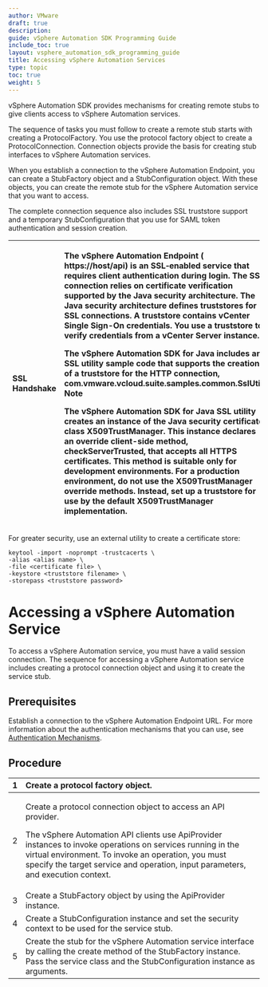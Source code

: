 ```yaml
---
author: VMware
draft: true
description:
guide: vSphere Automation SDK Programming Guide
include_toc: true
layout: vsphere_automation_sdk_programming_guide
title: Accessing vSphere Automation Services
type: topic
toc: true
weight: 5
---
```

vSphere Automation SDK provides mechanisms for creating remote stubs to give clients access to vSphere Automation services.

The sequence of tasks you must follow to create a remote stub starts with creating a ProtocolFactory. You use the protocol factory object to create a ProtocolConnection. Connection objects provide the basis for creating stub interfaces to vSphere Automation services.

When you establish a connection to the vSphere Automation Endpoint, you can create a StubFactory object and a StubConfiguration object. With these objects, you can create the remote stub for the vSphere Automation service that you want to access.

The complete connection sequence also includes SSL truststore support and a temporary StubConfiguration that you use for SAML token authentication and session creation.

<table>
  <thead>
    <tr>
      <th style="text-align:left">SSL Handshake</th>
      <th style="text-align:left">
        <p>The vSphere Automation Endpoint ( https://host/api) is an SSL&#x2010;enabled
          service that requires client authentication during login. The SSL connection
          relies on certificate verification supported by the Java security architecture.
          The Java security architecture defines truststores for SSL connections.
          A truststore contains vCenter Single Sign-On credentials. You use a truststore
          to verify credentials from a vCenter Server instance.</p>
        <p>The vSphere Automation SDK for Java includes an SSL utility sample code
          that supports the creation of a truststore for the HTTP connection, com.vmware.vcloud.suite.samples.common.SslUtil.
          Note</p>
        <p>The vSphere Automation SDK for Java SSL utility creates an instance of
          the Java security certificate class X509TrustManager. This instance declares
          an override client-side method, checkServerTrusted, that accepts all HTTPS
          certificates. This method is suitable only for development environments.
          For a production environment, do not use the X509TrustManager override
          methods. Instead, set up a truststore for use by the default X509TrustManager
          implementation.</p>
      </th>
    </tr>
  </thead>
</table>

For greater security, use an external utility to create a certificate store:

```text
keytool -import -noprompt -trustcacerts \
-alias <alias name> \
-file <certificate file> \
-keystore <truststore filename> \
-storepass <truststore password>
```

# Accessing a vSphere Automation Service

To access a vSphere Automation service, you must have a valid session connection. The sequence for accessing a vSphere Automation service includes creating a protocol connection object and using it to create the service stub.

## Prerequisites

Establish a connection to the vSphere Automation Endpoint URL. For more information about the authentication mechanisms that you can use, see [Authentication Mechanisms](https://vdc-repo.vmware.com/vmwb-repository/dcr-public/64cb9a20-f092-41c5-9e10-08fb7e391407/e9127d93-e269-4c69-a0be-27a9b86f640b/doc/GUID-FBE84F97-5AAC-4D08-9727-299CCC22C300.html#GUID-FBE84F97-5AAC-4D08-9727-299CCC22C300).

## Procedure

<table>
  <thead>
    <tr>
      <th style="text-align:left">1</th>
      <th style="text-align:left">Create a protocol factory object.</th>
    </tr>
  </thead>
  <tbody>
    <tr>
      <td style="text-align:left">2</td>
      <td style="text-align:left">
        <p>Create a protocol connection object to access an API provider.</p>
        <p>The vSphere Automation API clients use ApiProvider instances to invoke
          operations on services running in the virtual environment. To invoke an
          operation, you must specify the target service and operation, input parameters,
          and execution context.</p>
      </td>
    </tr>
    <tr>
      <td style="text-align:left">3</td>
      <td style="text-align:left">Create a StubFactory object by using the ApiProvider instance.</td>
    </tr>
    <tr>
      <td style="text-align:left">4</td>
      <td style="text-align:left">Create a StubConfiguration instance and set the security context to be
        used for the service stub.</td>
    </tr>
    <tr>
      <td style="text-align:left">5</td>
      <td style="text-align:left">Create the stub for the vSphere Automation service interface by calling
        the create method of the StubFactory instance. Pass the service class and
        the StubConfiguration instance as arguments.</td>
    </tr>
  </tbody>
</table>

